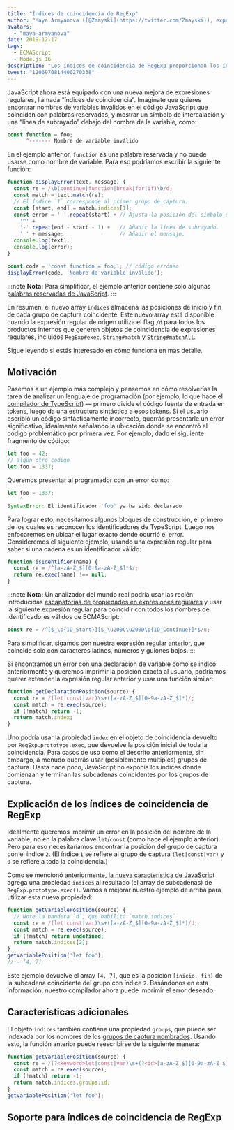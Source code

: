 ```yaml
---
title: "Índices de coincidencia de RegExp"
author: "Maya Armyanova ([@Zmayski](https://twitter.com/Zmayski)), expresando nuevas características regularmente"
avatars:
  - "maya-armyanova"
date: 2019-12-17
tags:
  - ECMAScript
  - Node.js 16
description: "Los índices de coincidencia de RegExp proporcionan los índices de `inicio` y `fin` de cada grupo de captura coincidente."
tweet: "1206970814400270338"
---
```

JavaScript ahora está equipado con una nueva mejora de expresiones regulares, llamada “índices de coincidencia”. Imagínate que quieres encontrar nombres de variables inválidos en el código JavaScript que coincidan con palabras reservadas, y mostrar un símbolo de intercalación y una “línea de subrayado” debajo del nombre de la variable, como:

<!--truncate-->
```js
const function = foo;
      ^------- Nombre de variable inválido
```

En el ejemplo anterior, `function` es una palabra reservada y no puede usarse como nombre de variable. Para eso podríamos escribir la siguiente función:

```js
function displayError(text, message) {
  const re = /\b(continue|function|break|for|if)\b/d;
  const match = text.match(re);
  // El índice `1` corresponde al primer grupo de captura.
  const [start, end] = match.indices[1];
  const error = ' '.repeat(start) + // Ajusta la posición del símbolo de intercalación.
    '^' +
    '-'.repeat(end - start - 1) +   // Añadir la línea de subrayado.
    ' ' + message;                  // Añadir el mensaje.
  console.log(text);
  console.log(error);
}

const code = 'const function = foo;'; // código erróneo
displayError(code, 'Nombre de variable inválido');
```

:::note
**Nota:** Para simplificar, el ejemplo anterior contiene solo algunas [palabras reservadas de JavaScript](https://mathiasbynens.be/notes/reserved-keywords).
:::

En resumen, el nuevo array `indices` almacena las posiciones de inicio y fin de cada grupo de captura coincidente. Este nuevo array está disponible cuando la expresión regular de origen utiliza el flag `/d` para todos los productos internos que generen objetos de coincidencia de expresiones regulares, incluidos `RegExp#exec`, `String#match` y [`String#matchAll`](https://v8.dev/features/string-matchall).

Sigue leyendo si estás interesado en cómo funciona en más detalle.

## Motivación

Pasemos a un ejemplo más complejo y pensemos en cómo resolverías la tarea de analizar un lenguaje de programación (por ejemplo, lo que hace el [compilador de TypeScript](https://github.com/microsoft/TypeScript/tree/master/src/compiler)) — primero divide el código fuente de entrada en tokens, luego da una estructura sintáctica a esos tokens. Si el usuario escribió un código sintácticamente incorrecto, querrás presentarle un error significativo, idealmente señalando la ubicación donde se encontró el código problemático por primera vez. Por ejemplo, dado el siguiente fragmento de código:

```js
let foo = 42;
// algún otro código
let foo = 1337;
```

Queremos presentar al programador con un error como:

```js
let foo = 1337;
    ^
SyntaxError: El identificador 'foo' ya ha sido declarado
```

Para lograr esto, necesitamos algunos bloques de construcción, el primero de los cuales es reconocer los identificadores de TypeScript. Luego nos enfocaremos en ubicar el lugar exacto donde ocurrió el error. Consideremos el siguiente ejemplo, usando una expresión regular para saber si una cadena es un identificador válido:

```js
function isIdentifier(name) {
  const re = /^[a-zA-Z_$][0-9a-zA-Z_$]*$/;
  return re.exec(name) !== null;
}
```

:::note
**Nota:** Un analizador del mundo real podría usar las recién introducidas [escapatorias de propiedades en expresiones regulares](https://github.com/tc39/proposal-regexp-unicode-property-escapes#other-examples) y usar la siguiente expresión regular para coincidir con todos los nombres de identificadores válidos de ECMAScript:

```js
const re = /^[$_\p{ID_Start}][$_\u200C\u200D\p{ID_Continue}]*$/u;
```

Para simplificar, sigamos con nuestra expresión regular anterior, que coincide solo con caracteres latinos, números y guiones bajos.
:::

Si encontramos un error con una declaración de variable como se indicó anteriormente y queremos imprimir la posición exacta al usuario, podríamos querer extender la expresión regular anterior y usar una función similar:

```js
function getDeclarationPosition(source) {
  const re = /(let|const|var)\s+([a-zA-Z_$][0-9a-zA-Z_$]*)/;
  const match = re.exec(source);
  if (!match) return -1;
  return match.index;
}
```

Uno podría usar la propiedad `index` en el objeto de coincidencia devuelto por `RegExp.prototype.exec`, que devuelve la posición inicial de toda la coincidencia. Para casos de uso como el descrito anteriormente, sin embargo, a menudo querrás usar (posiblemente múltiples) grupos de captura. Hasta hace poco, JavaScript no exponía los índices donde comienzan y terminan las subcadenas coincidentes por los grupos de captura.

## Explicación de los índices de coincidencia de RegExp

Idealmente queremos imprimir un error en la posición del nombre de la variable, no en la palabra clave `let`/`const` (como hace el ejemplo anterior). Pero para eso necesitaríamos encontrar la posición del grupo de captura con el índice `2`. (El índice `1` se refiere al grupo de captura `(let|const|var)` y `0` se refiere a toda la coincidencia.)

Como se mencionó anteriormente, [la nueva característica de JavaScript](https://github.com/tc39/proposal-regexp-match-indices) agrega una propiedad `indices` al resultado (el array de subcadenas) de `RegExp.prototype.exec()`. Vamos a mejorar nuestro ejemplo de arriba para utilizar esta nueva propiedad:

```js
function getVariablePosition(source) {
  // Note la bandera `d`, que habilita `match.indices`
  const re = /(let|const|var)\s+([a-zA-Z_$][0-9a-zA-Z_$]*)/d;
  const match = re.exec(source);
  if (!match) return undefined;
  return match.indices[2];
}
getVariablePosition('let foo');
// → [4, 7]
```

Este ejemplo devuelve el array `[4, 7]`, que es la posición `[inicio, fin)` de la subcadena coincidente del grupo con índice `2`. Basándonos en esta información, nuestro compilador ahora puede imprimir el error deseado.

## Características adicionales

El objeto `indices` también contiene una propiedad `groups`, que puede ser indexada por los nombres de los [grupos de captura nombrados](https://mathiasbynens.be/notes/es-regexp-proposals#named-capture-groups). Usando esto, la función anterior puede reescribirse de la siguiente manera:

```js
function getVariablePosition(source) {
  const re = /(?<keyword>let|const|var)\s+(?<id>[a-zA-Z_$][0-9a-zA-Z_$]*)/d;
  const match = re.exec(source);
  if (!match) return -1;
  return match.indices.groups.id;
}
getVariablePosition('let foo');
```

## Soporte para índices de coincidencia de RegExp

<feature-support chrome="90 https://bugs.chromium.org/p/v8/issues/detail?id=9548"
                 firefox="no https://bugzilla.mozilla.org/show_bug.cgi?id=1519483"
                 safari="no https://bugs.webkit.org/show_bug.cgi?id=202475"
                 nodejs="16"
                 babel="no"></feature-support>
